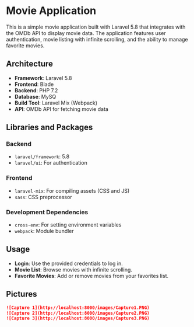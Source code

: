 # Movie Application

This is a simple movie application built with Laravel 5.8 that integrates with the OMDb API to display movie data. The application features user authentication, movie listing with infinite scrolling, and the ability to manage favorite movies.

## Architecture

- **Framework**: Laravel 5.8
- **Frontend**: Blade
- **Backend**: PHP 7.2
- **Database**: MySQ
- **Build Tool**: Laravel Mix (Webpack)
- **API**: OMDb API for fetching movie data

## Libraries and Packages

### Backend
- `laravel/framework`: 5.8
- `laravel/ui`: For authentication

### Frontend
- `laravel-mix`: For compiling assets (CSS and JS)
- `sass`: CSS preprocessor

### Development Dependencies
- `cross-env`: For setting environment variables
- `webpack`: Module bundler

## Usage

- **Login**: Use the provided credentials to log in.
- **Movie List**: Browse movies with infinite scrolling.
- **Favorite Movies**: Add or remove movies from your favorites list.

## Pictures

   ```markdown
   ![Capture 1](http://localhost:8000/images/Capture1.PNG) 
   ![Capture 2](http://localhost:8000/images/Capture2.PNG)
   ![Capture 3](http://localhost:8000/images/Capture3.PNG)
